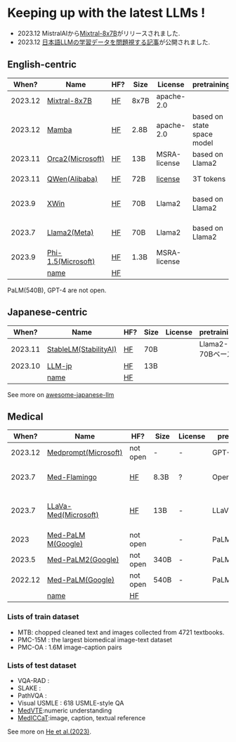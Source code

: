 # Keeping up with the latest LLMs !

* 2023.12 MistralAIから[Mixtral-8x7B](https://github.com/open-compass/MixtralKit)がリリースされました.
* 2023.12 [日本語LLMの学習データを問題視する記事](https://github.com/AUGMXNT/shisa/wiki/A-Review-of-Public-Japanese-Training-Sets#analysis)が公開されました.


## English-centric

|When? | Name |  HF?  | Size | License | pretraining | finetuning | misc.|
|---|---|---|---|---|---|---|---|
|2023.12| [Mixtral-8x7B](https://github.com/open-compass/MixtralKit)| [HF](https://huggingface.co/mistralai/Mixtral-8x7B-Instruct-v0.1) | 8x7B | apache-2.0 ||mixture of ecperts|
|2023.12| [Mamba](https://github.com/state-spaces/mamba)| [HF](https://huggingface.co/state-spaces/mamba-2.8b) | 2.8B | apache-2.0 | based on state space model| | 
|2023.11| [Orca2(Microsoft)]() | [HF](https://huggingface.co/microsoft/Orca-2-13b) | 13B | MSRA-license| based on Llama2|||
|2023.11| [QWen(Alibaba)](https://github.com/QwenLM/Qwen) | [HF](https://huggingface.co/Qwen/Qwen-72B) | 72B | [license](https://github.com/QwenLM/Qwen/blob/main/Tongyi%20Qianwen%20LICENSE%20AGREEMENT)| 3T tokens | |beats Llama2|
|2023.9| [XWin](https://github.com/Xwin-LM/Xwin-LM) | [HF](https://huggingface.co/Xwin-LM/Xwin-LM-70B-V0.1)  | 70B | Llama2 |based on Llama2| also codes and math|
|2023.7| [Llama2(Meta)](https://ai.meta.com/llama/) | [HF](https://huggingface.co/meta-llama) | 70B | Llama2 |based on Llama2| chat-hf seems the best|
|2023.9| [Phi-1.5(Microsoft)](https://arxiv.org/abs/2309.05463) | [HF](https://huggingface.co/microsoft/phi-1_5) | 1.3B| MSRA-license||textbooks|
|| [name]() | [HF]() | | |||


PaLM(540B), GPT-4 are not open.


## Japanese-centric

|When? | Name |  HF?  | Size | License | pretraining | finetuning | misc.|
|---|---|---|---|---|---|---|---|
|2023.11| [StableLM(StabilityAI)](https://ja.stability.ai/blog/japanese-stable-lm-beta) | [HF](https://huggingface.co/stabilityai/japanese-stablelm-base-beta-70b) | 70B | |Llama2-70Bベース |
|2023.10| [LLM-jp]() | [HF](https://huggingface.co/llm-jp) | 13B | |
|| [name]() | [HF]() | | |

See more on [awesome-japanese-llm](https://github.com/llm-jp/awesome-japanese-llm)

## Medical

|When? | Name |  HF?  | Size | License | pretraining | finetuning | test | misc.|
|---|---|---|---|---|---|---|---|---|
|2023.12| [Medprompt(Microsoft)]() | not open | - | - | GPT-4 | ||multi-modal| 
|2023.7| [Med-Flamingo](https://github.com/snap-stanford/med-flamingo) | [HF]() | 8.3B| ? | OpenFlamingo | MTB | Visual USMLE|based on Flamingo |
|2023.7| [LLaVa-Med(Microsoft)](https://github.com/microsoft/LLaVA-Med) | [HF](https://huggingface.co/microsoft/llava-med-7b-delta) | 13B | - | LLaVa| medical dataset |VAQ-RAD, SLAKE, PathVQA|multi-modal| 
|2023| [Med-PaLM M(Google)](https://arxiv.org/abs/2307.14334) | not open | | - | PaLM2 | | |multi-modal| 
|2023.5| [Med-PaLM2(Google)](https://arxiv.org/abs/2305.09617) | not open |340B | - | PaLM2 | | |
|2022.12| [Med-PaLM(Google)](https://arxiv.org/abs/2212.13138) | not open | 540B| - | PaLM | | | |
|| [name]() | [HF]() | | |


### Lists of train dataset
- MTB: chopped cleaned text and images collected from 4721 textbooks.
- PMC-15M : the largest biomedical image-text dataset
- PMC-OA : 1.6M image-caption pairs

### Lists of test dataset
- VQA-RAD : 
- SLAKE : 
- PathVQA : 
- Visual USMLE : 618 USMLE-style QA
- [MedVTE](https://github.com/ynklab/MedVTE):numeric understanding
- [MedICCaT](https://github.com/allenai/medicat):image, caption, textual reference

See more on [He et al.(2023)](https://arxiv.org/pdf/2310.05694.pdf).